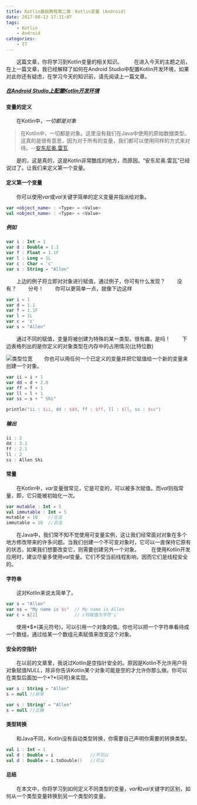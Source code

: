 ```yaml
---
title: Kotlin基础教程第二章：Kotlin变量 (Android)
date: 2017-08-13 17:31:07
tags: 
    - Kotlin
    - Android
categories:
    - IT
---
```

&#8195;&#8195;这篇文章，你将学习到Kotlin变量的相关知识。
&#8195;&#8195;在进入今天的主题之前，在上一篇文章，我已经解释了如何在Android Studio中配置Kotlin开发环境，如果对此你还有疑虑，在学习今天的知识前，请先阅读上一篇文章。
##### *[在Android Studio上配置Kotlin开发环境][1]*
#### 变量的定义
&#8195;&#8195;在Kotlin中，*一切都是对象*
>在Kotlin中，一切都是对象。这里没有我们在Java中使用的原始数据类型。这真的是很有意思，因为对于所有的变量，我们都可以使用同样的方式来对待。--[安东尼奥.雷瓦][2]

&#8195;&#8195;是的，这是真的，这是Kotlin非常酷炫的地方，而原因，“安东尼奥.雷瓦”已经说过了。让我们来定义第一个变量。
#### 定义第一个变量
&#8195;&#8195;你可以使用*var*或*val*关键字简单的定义变量并指派给对象。
``` kotlin
var <object_name> : <Type> = <Value>
val <object_name> : <Type> = <Value>
```
##### 例如
``` kotlin
var i : Int = 1
var d : Double = 1.1
var f : Float = 1.1F
var l : Long = 1L
var c : Char = 'c'
var s : String = "Allen"
```
&#8195;&#8195;上边的例子将立即对对象进行赋值，通过例子，你可有什么发现？<!-- more -->
&#8195;&#8195;没有？
&#8195;&#8195;分号！
&#8195;&#8195;你可以更简单一点，就像下边这样
``` kotlin
var i = 1
var d = 1.1
var f = 1.1F
var l = 1L
var c = 'c'
var s = "Allen"
```
&#8195;&#8195;通过不同的赋值，变量将被创建为特殊的某一类型。很有趣，是吗！
&#8195;&#8195;下边表格列出的是你定义的对象类型在内存中的占用情况(比特位数)

![类型位宽](3.png)
&#8195;&#8195;你也可以用任何一个已定义的变量并把它赋值给一个新的变量来创建一个对象。
``` kotlin
var ii = i + 1
var dd = d + 2.0
var ff = f + 1
var ll = l + 1
var ss = s + " Shi"

println("ii : $ii, dd : $dd, ff : $ff, ll : $ll, ss : $ss")
```
##### 输出
``` kotlin
ii : 2
dd : 3.1
ff : 2.1
ll : 2
ss : Allen Shi
```
#### 常量
&#8195;&#8195;在Kotlin中，*var*变量很常见，它是可变的，可以被多次赋值。而*val*则指常量，即，它只能被初始化一次。
``` kotlin
var mutable : Int = 5
val immutable : Int = 5
mutable = 10    //合法
immutable = 10  //非法
```
&#8195;&#8195;在Java中，我们常不知不觉使用可变量实例，这让我们经常面对对象在多个地方修改带来的许多问题。当我们创建一个不可变对象时，它可以一直保持它原有的状态，如果我们想要改变它，则需要创建另外一个对象。
&#8195;&#8195;在使用Kotlin开发应用时，建议尽量多使用*val*变量。它们不受当前线程影响，因而它们是线程安全的。
#### 字符串
&#8195;&#8195;这对Kotlin来说太简单了。
``` kotlin
var s = "Allen"
var ss = "My name is $s"  // My name is Allen
var c = s[2]              // c将赋值为字符'i'
```
&#8195;&#8195;使用*$*(美元符号)，可以引用一个对象的值。你也可以把一个字符串看待成一个数组，通过给某一个数组元素赋值来改变这个对象。
#### 安全的空指针
&#8195;&#8195;在以前的文章里，我说过Kotlin是空指针安全的。原因是Kotlin不允许用户将对象赋值*NULL*，除非你告诉Kotlin某个对象可能是空的才允许你那么做。你可以在类型后面加一个*?*(问号)来实现。
``` kotlin
var s : String = "Allen"
s = null //异常

var s : String? = "Allen"
s = null //正确
```
#### 类型转换
&#8195;&#8195;和Java不同，Kotlin没有自动类型转换，你需要自己声明你需要的转换类型。
``` kotlin
val i : Int = 1
val d : Double = i              //不可以
val d : Double = i.toDouble()   //可以
```
#### 总结
&#8195;&#8195;在本文中，你将学习到如何定义不同类型的变量，*var*和*val*关键字的区别，如何从一个类型变量转换到另一个类型的变量。

[1]: https://chuyao.github.io/2017/08/10/kotlin-android-tutorial-1/
[2]: https://antonioleiva.com/about/
